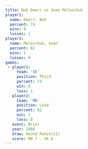 ```yaml
---
title: Bob Doerr vs Sean Meleschuk
player1:               
  name: Doerr, Bob     
  percent: 74          
  wins: 0              
  losses: 1            
player2:               
  name: Meleschuk, Sean
  percent: 82          
  wins: 1              
  losses: 0            
games:
 - player1:         
     team: 'SK'     
     position: Third
     percent: 74    
     win: 0         
     loss: 1        
   player2:        
     team: 'MB'    
     position: Lead
     percent: 82   
     win: 1        
     loss: 0       
   event: Brier         
   year: 1989           
   draw: Round Robin(11)
   score: MB 7 - SK 6   
---
```

